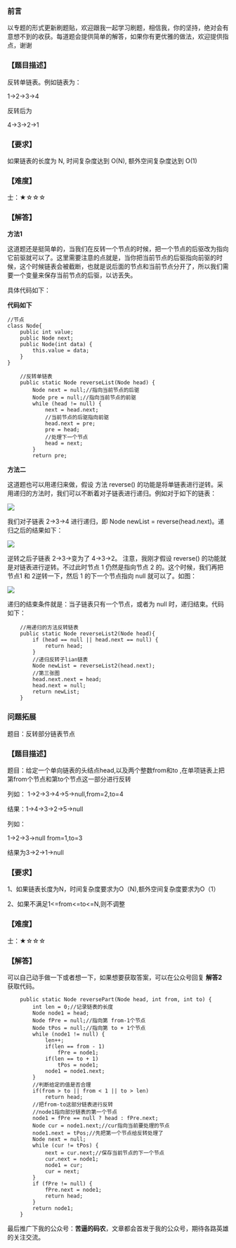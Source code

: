 ### 前言

以专题的形式更新刷题贴，欢迎跟我一起学习刷题，相信我，你的坚持，绝对会有意想不到的收获。每道题会提供简单的解答，如果你有更优雅的做法，欢迎提供指点，谢谢

### 【题目描述】

反转单链表。例如链表为：

1->2->3->4

反转后为

4->3->2->1

### 【要求】

如果链表的长度为 N, 时间复杂度达到 O(N), 额外空间复杂度达到 O(1)

### 【难度】

士：★☆☆☆

### 【解答】

**方法1**

这道题还是挺简单的，当我们在反转一个节点的时候，把一个节点的后驱改为指向它前驱就可以了。这里需要注意的点就是，当你把当前节点的后驱指向前驱的时候，这个时候链表会被截断，也就是说后面的节点和当前节点分开了，所以我们需要一个变量来保存当前节点的后驱，以访丢失。

具体代码如下：



**代码如下**

```
//节点
class Node{
    public int value;
    public Node next;
    public Node(int data) {
        this.value = data;
    }
}
```

```   
    //反转单链表
    public static Node reverseList(Node head) {
        Node next = null;//指向当前节点的后驱
        Node pre = null;//指向当前节点的前驱
        while (head != null) {
            next = head.next;
            //当前节点的后驱指向前驱
            head.next = pre;
            pre = head;
            //处理下一个节点
            head = next;
        }
        return pre;
```

**方法二**

这道题也可以用递归来做，假设 方法 reverse() 的功能是将单链表进行逆转。采用递归的方法时，我们可以不断着对子链表进行递归。例如对于如下的链表：

![](https://user-gold-cdn.xitu.io/2019/2/24/1691ed67b2fe20cd?w=598&h=152&f=png&s=17604)

我们对子链表 2->3->4 进行递归，即
 Node newList = reverse(head.next)。递归之后的结果如下：
 
![](https://user-gold-cdn.xitu.io/2019/2/24/1691ed68e260b78f?w=512&h=264&f=png&s=23672)
 
 逆转之后子链表 2->3->变为了 4->3->2。
 注意，我刚才假设 reverse() 的功能就是对链表进行逆转。不过此时节点 1 仍然是指向节点 2 的。这个时候，我们再把节点1 和 2逆转一下，然后 1 的下一个节点指向 null 就可以了。如图：
 
![](https://user-gold-cdn.xitu.io/2019/2/24/1691ed6a6753073c?w=514&h=210&f=png&s=21170)
 
递归的结束条件就是：当子链表只有一个节点，或者为 null 时，递归结束。代码如下：

```
    //用递归的方法反转链表
    public static Node reverseList2(Node head){
        if (head == null || head.next == null) {
            return head;
        }
        //递归反转子lian链表
        Node newList = reverseList2(head.next);
        //第三张图
        head.next.next = head;
        head.next = null;
        return newList;
    }
```

### 问题拓展

题目：反转部分链表节点

### 【题目描述】


 题目：给定一个单向链表的头结点head,以及两个整数from和to ,在单项链表上把第from个节点和第to个节点这一部分进行反转
 
 列如：
  1->2->3->4->5->null,from=2,to=4
  
 结果：1->4->3->2->5->null
 
 列如：
 
 1->2->3->null from=1,to=3
 
结果为3->2->1->null


### 【要求】

 1、如果链表长度为N，时间复杂度要求为O（N),额外空间复杂度要求为O（1）
 
2、如果不满足1<=from<=to<=N,则不调整


### 【难度】

士：★☆☆☆

### 【解答】

可以自己动手做一下或者想一下，如果想要获取答案，可以在公众号回复 **解答2** 获取代码。

```
    public static Node reversePart(Node head, int from, int to) {
        int len = 0;//记录链表的长度
        Node node1 = head;
        Node fPre = null;//指向第 from-1个节点
        Node tPos = null;//指向第 to + 1个节点
        while (node1 != null) {
            len++;
            if(len == from - 1)
                fPre = node1;
            if(len == to + 1)
                tPos = node1;
            node1 = node1.next;
        }
        //判断给定的值是否合理
        if(from > to || from < 1 || to > len)
            return head;
        //把from-to这部分链表进行反转
        //node1指向部分链表的第一个节点
        node1 = fPre == null ? head : fPre.next;
        Node cur = node1.next;//cur指向当前要处理的节点
        node1.next = tPos;//先把第一个节点给反转处理了
        Node next = null;
        while (cur != tPos) {
            next = cur.next;//保存当前节点的下一个节点
            cur.next = node1;
            node1 = cur;
            cur = next;
        }
        if (fPre != null) {
            fPre.next = node1;
            return head;
        }
        return node1;
    }

```
最后推广下我的公众号：**苦逼的码农**，文章都会首发于我的公众号，期待各路英雄的关注交流。